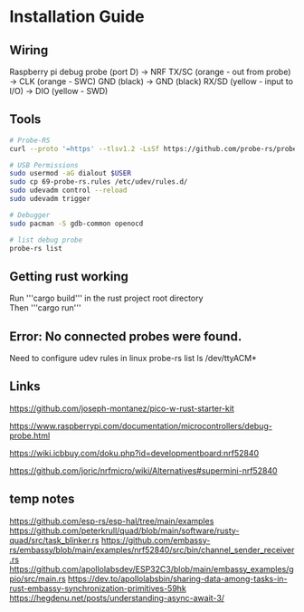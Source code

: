 # Installation Guide

## Wiring
Raspberry pi debug probe (port D)   ->  NRF
TX/SC (orange - out from probe)     ->  CLK (orange - SWC) 
GND (black)                         ->  GND (black)
RX/SD (yellow - input to I/O)       ->  DIO (yellow - SWD)

## Tools
```Bash
# Probe-RS
curl --proto '=https' --tlsv1.2 -LsSf https://github.com/probe-rs/probe-rs/releases/latest/download/probe-rs-tools-installer.sh | sh

# USB Permissions
sudo usermod -aG dialout $USER
sudo cp 69-probe-rs.rules /etc/udev/rules.d/
sudo udevadm control --reload
sudo udevadm trigger

# Debugger
sudo pacman -S gdb-common openocd

# list debug probe
probe-rs list
```


## Getting rust working
Run '''cargo build''' in the rust project root directory  
Then '''cargo run'''


## Error: No connected probes were found.
Need to configure udev rules in linux
probe-rs list
ls /dev/ttyACM*


## Links
https://github.com/joseph-montanez/pico-w-rust-starter-kit

https://www.raspberrypi.com/documentation/microcontrollers/debug-probe.html

https://wiki.icbbuy.com/doku.php?id=developmentboard:nrf52840

https://github.com/joric/nrfmicro/wiki/Alternatives#supermini-nrf52840


## temp notes
https://github.com/esp-rs/esp-hal/tree/main/examples
https://github.com/peterkrull/quad/blob/main/software/rusty-quad/src/task_blinker.rs
https://github.com/embassy-rs/embassy/blob/main/examples/nrf52840/src/bin/channel_sender_receiver.rs
https://github.com/apollolabsdev/ESP32C3/blob/main/embassy_examples/gpio/src/main.rs
https://dev.to/apollolabsbin/sharing-data-among-tasks-in-rust-embassy-synchronization-primitives-59hk
https://hegdenu.net/posts/understanding-async-await-3/
